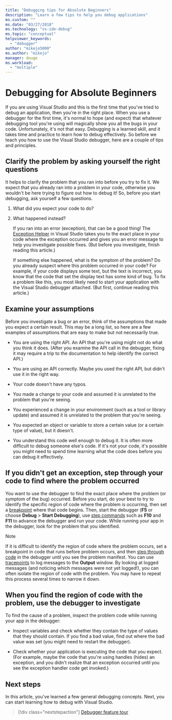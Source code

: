 ```yaml
---
title: "Debugging tips for Absolute Beginners"
description: "Learn a few tips to help you debug applications"
ms.custom: ""
ms.date: "03/27/2018"
ms.technology: "vs-ide-debug"
ms.topic: "conceptual"
helpviewer_keywords:
  - "debugger"
author: "mikejo5000"
ms.author: "mikejo"
manager: douge
ms.workload:
  - "multiple"
---
```

# Debugging for Absolute Beginners

If you are using Visual Studio and this is the first time that you've tried to debug an application, then you're in the right place. When you use a debugger for the first time, it's normal to hope (and expect) that whatever debugging tool you're using will magically show you all the bugs in your code. Unfortunately, it's not that easy. Debugging is a learned skill, and it takes time and practice to learn how to debug effectively. So before we teach you how to use the Visual Studio debugger, here are a couple of tips and principles.

## Clarify the problem by asking yourself the right questions

It helps to clarify the problem that you ran into before you try to fix it. We expect that you already ran into a problem in your code, otherwise you wouldn't be here trying to figure out how to debug it! So, before you start debugging, ask yourself a few questions.

1. What did you expect your code to do?

1. What happened instead?

    If you ran into an error (exception), that can be a good thing! The [Exception Helper](../debugger/debugger-feature-tour.md#exception) in Visual Studio takes you to the exact place in your code where the exception occurred and gives you an error message to help you investigate possible fixes. (But before you investigate, finish reading this article.)

    If something else happened, what is the symptom of the problem? Do you already suspect where this problem occurred in your code? For example, if your code displays some text, but the text is incorrect, you know that the code that set the display text has some kind of bug. To fix a problem like this, you most likely need to start your application with the Visual Studio debugger attached. (But first, continue reading this article.)

## Examine your assumptions

Before you investigate a bug or an error, think of the assumptions that made you expect a certain result. This may be a long list, so here are a few examples of assumptions that are easy to make but not necessarily true.

* You are using the right API. An API that you're using might not do what you think it does. (After you examine the API call in the debugger, fixing it may require a trip to the documentation to help identify the correct API.)

* You are using an API correctly. Maybe you used the right API, but didn't use it in the right way.

* Your code doesn't have any typos.

* You made a change to your code and assumed it is unrelated to the problem that you're seeing.

* You experienced a change in your environment (such as a tool or library update) and assumed it is unrelated to the problem that you're seeing.

* You expected an object or variable to store a certain value (or a certain type of value), but it doesn't.

* You understand this code well enough to debug it. It is often more difficult to debug someone else's code. If it's not your code, it's possible you might need to spend time learning what the code does before you can debug it effectively.

## If you didn't get an exception, step through your code to find where the problem occurred

You want to use the debugger to find the exact place where the problem (or symptom of the bug) occurred. Before you start, do your best to try to identify the specific region of code where the problem is occurring, then set a [breakpoint](../debugger/using-breakpoints.md) where that code begins. Then, start the debugger (**F5** or choose **Debug** > **Start Debugging**), use [step commands](../debugger/navigating-through-code-with-the-debugger.md) such as **F10** and **F11** to advance the debugger and run your code. While running your app in the debugger, look for the problem that you identified.

> [!NOTE]
> If it is difficult to identify the region of code where the problem occurs, set a breakpoint in code that runs before problem occurs, and then [step through code](../debugger/navigating-through-code-with-the-debugger.md) in the debugger until you see the problem manifest. You can use [tracepoints](../debugger/using-breakpoints.md#BKMK_Print_to_the_Output_window_with_tracepoints) to log messages to the **Output** window. By looking at logged messages (and noticing which messages were not yet logged!), you can often isolate the region of code with the problem. You may have to repeat this process several times to narrow it down. 

## When you find the region of code with the problem, use the debugger to investigate

To find the cause of a problem, inspect the problem code while running your app in the debugger:

* Inspect variables and check whether they contain the type of values that they should contain. If you find a bad value, find out where the bad value was set (you might need to restart the debugger).

* Check whether your application is executing the code that you expect. (For example, maybe the code that you're using handles (hides) an exception, and you didn't realize that an exception occurred until you see the exception handler code get invoked.)

## Next steps

In this article, you've learned a few general debugging concepts. Next, you can start learning how to debug with Visual Studio.

> [!div class="nextstepaction"]
> [Debugger feature tour](../debugger/debugger-feature-tour.md)
